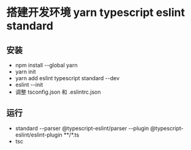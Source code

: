 # 搭建开发环境 yarn typescript eslint standard

## 安装

* npm install --global yarn
* yarn init
* yarn add eslint typescript standard --dev
* eslint --init
* 调整 tsconfig.json 和 .eslintrc.json

## 运行

* standard --parser @typescript-eslint/parser --plugin @typescript-eslint/eslint-plugin **/*.ts
* tsc
